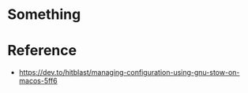 # Something

# Reference

* https://dev.to/hitblast/managing-configuration-using-gnu-stow-on-macos-5ff6
